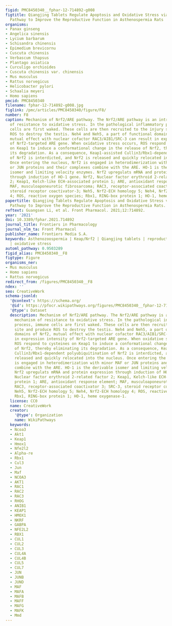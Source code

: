 ```yaml
---
figid: PMC8450340__fphar-12-714892-g008
figtitle: Qiangjing Tablets Regulate Apoptosis and Oxidative Stress via Keap/Nrf2
  Pathway to Improve the Reproductive Function in Asthenospermia Rats
organisms:
- Panax ginseng
- Angelica sinensis
- Lycium barbarum
- Schisandra chinensis
- Epimedium brevicornu
- Cuscuta chinensis
- Verbascum thapsus
- Plantago asiatica
- Curculigo orchioides
- Cuscuta chinensis var. chinensis
- Mus musculus
- Rattus norvegicus
- Helicobacter pylori
- Schaalia meyeri
- Homo sapiens
pmcid: PMC8450340
filename: fphar-12-714892-g008.jpg
figlink: /pmc/articles/PMC8450340/figure/F8/
number: F8
caption: Mechanism of Nrf2/ARE pathway. The Nrf2/ARE pathway is an intrinsic mechanism
  of resistance to oxidative stress. In the pathological inflammatory process, immune
  cells are first waked. These cells are then recruited to the injury site and produce
  ROS to destroy the testis. Neh4 and Neh5, a part of functional domains of Nrf2,
  mutual effect with nuclear cofactor RAC3/AIB1/SRC-3 can result in expression intensity
  of Nrf2-targeted ARE gene. When oxidative stress occurs, ROS respond to cysteines
  on Keap1 to induce a conformational change in the release of Nrf2, thereby eliminating
  its degradation. As a consequence, Keap1-assisted Cullin3/Rbx1-dependent polyubiquitination
  of Nrf2 is interdicted, and Nrf2 is released and quickly relocated into the nucleus.
  Once entering the nucleus, Nrf2 is engaged in heterodimerization with minor MAF
  or JUN proteins and their complexes combine with the ARE. HO-1 is the derivable
  isomer and limiting velocity enzymes. Nrf2 upregulats mRNA and protein expression
  through induction of HO-1 gene. Nrf2, Nuclear factor erythroid 2-related factor
  2; Keap1, Kelch-like ECH-associated protein 1; ARE, antioxidant response element;
  MAF, musculoaponeurotic fibrosarcoma; RAC3, receptor-associated coactivator 3; SRC-3,
  steroid receptor coactivator-3; Neh5, Nrf2-ECH homology 5; Neh4, Nrf2-ECH homology
  4; ROS, reactive oxygen species; Rbx1, RING-box protein 1; HO-1, heme oxygenase-1.
papertitle: Qiangjing Tablets Regulate Apoptosis and Oxidative Stress via Keap/Nrf2
  Pathway to Improve the Reproductive Function in Asthenospermia Rats.
reftext: Guangsen Li, et al. Front Pharmacol. 2021;12:714892.
year: '2021'
doi: 10.3389/fphar.2021.714892
journal_title: Frontiers in Pharmacology
journal_nlm_ta: Front Pharmacol
publisher_name: Frontiers Media S.A.
keywords: Asthenozoospermia | Keap/Nrf2 | Qiangjing tablets | reproductive function
  | oxidative stress
automl_pathway: 0.9503289
figid_alias: PMC8450340__F8
figtype: Figure
organisms_ner:
- Mus musculus
- Homo sapiens
- Rattus norvegicus
redirect_from: /figures/PMC8450340__F8
ndex: ''
seo: CreativeWork
schema-jsonld:
  '@context': https://schema.org/
  '@id': https://pfocr.wikipathways.org/figures/PMC8450340__fphar-12-714892-g008.html
  '@type': Dataset
  description: Mechanism of Nrf2/ARE pathway. The Nrf2/ARE pathway is an intrinsic
    mechanism of resistance to oxidative stress. In the pathological inflammatory
    process, immune cells are first waked. These cells are then recruited to the injury
    site and produce ROS to destroy the testis. Neh4 and Neh5, a part of functional
    domains of Nrf2, mutual effect with nuclear cofactor RAC3/AIB1/SRC-3 can result
    in expression intensity of Nrf2-targeted ARE gene. When oxidative stress occurs,
    ROS respond to cysteines on Keap1 to induce a conformational change in the release
    of Nrf2, thereby eliminating its degradation. As a consequence, Keap1-assisted
    Cullin3/Rbx1-dependent polyubiquitination of Nrf2 is interdicted, and Nrf2 is
    released and quickly relocated into the nucleus. Once entering the nucleus, Nrf2
    is engaged in heterodimerization with minor MAF or JUN proteins and their complexes
    combine with the ARE. HO-1 is the derivable isomer and limiting velocity enzymes.
    Nrf2 upregulats mRNA and protein expression through induction of HO-1 gene. Nrf2,
    Nuclear factor erythroid 2-related factor 2; Keap1, Kelch-like ECH-associated
    protein 1; ARE, antioxidant response element; MAF, musculoaponeurotic fibrosarcoma;
    RAC3, receptor-associated coactivator 3; SRC-3, steroid receptor coactivator-3;
    Neh5, Nrf2-ECH homology 5; Neh4, Nrf2-ECH homology 4; ROS, reactive oxygen species;
    Rbx1, RING-box protein 1; HO-1, heme oxygenase-1.
  license: CC0
  name: CreativeWork
  creator:
    '@type': Organization
    name: WikiPathways
  keywords:
  - Ncoa3
  - Akt1
  - Keap1
  - Hmox1
  - Nfe2l2
  - Alpha-re
  - Rbx1
  - Cul3
  - Jun
  - Maf
  - NCOA3
  - AKT1
  - RAC1
  - RAC2
  - RAC3
  - RHOG
  - ANIB1
  - KEAP1
  - HMOX1
  - NKRF
  - GABPA
  - NFE2L2
  - RBX1
  - CUL1
  - CUL2
  - CUL3
  - CUL4A
  - CUL4B
  - CUL5
  - CUL7
  - JUN
  - JUNB
  - JUND
  - MAF
  - MAFA
  - MAFB
  - MAFF
  - MAFG
  - MAFK
  - Mmd
---
```

